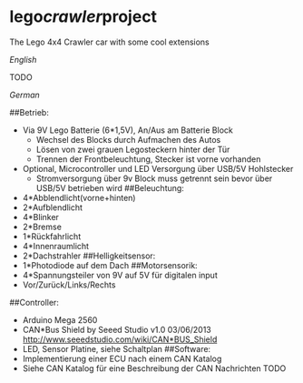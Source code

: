 lego*crawler*project
====================

The Lego 4x4 Crawler car with some cool extensions

_English_

TODO

_German_

##Betrieb:
  * Via 9V Lego Batterie (6*1,5V), An/Aus am Batterie Block
    * Wechsel des Blocks durch Aufmachen des Autos
    * Lösen von zwei grauen Legosteckern hinter der Tür
    * Trennen der Frontbeleuchtung, Stecker ist vorne vorhanden
  * Optional, Microcontroller und LED Versorgung über USB/5V Hohlstecker
    * Stromversorgung über 9v Block muss getrennt sein bevor über USB/5V betrieben wird
##Beleuchtung:
  * 4*Abblendlicht(vorne+hinten)
  * 2*Aufblendlicht
  * 4*Blinker
  * 2*Bremse
  * 1*Rückfahrlicht
  * 4*Innenraumlicht
  * 2*Dachstrahler
##Helligkeitsensor:
  * 1*Photodiode auf dem Dach
##Motorsensorik:
  * 4*Spannungsteiler von 9V auf 5V für digitalen input
  * Vor/Zurück/Links/Rechts

##Controller:
  * Arduino Mega 2560
  * CAN*Bus Shield by Seeed Studio v1.0 03/06/2013 http://www.seeedstudio.com/wiki/CAN*BUS_Shield
  * LED, Sensor Platine, siehe Schaltplan
##Software:
  * Implementierung einer ECU nach einem CAN Katalog
  * Siehe CAN Katalog für eine Beschreibung der CAN Nachrichten TODO